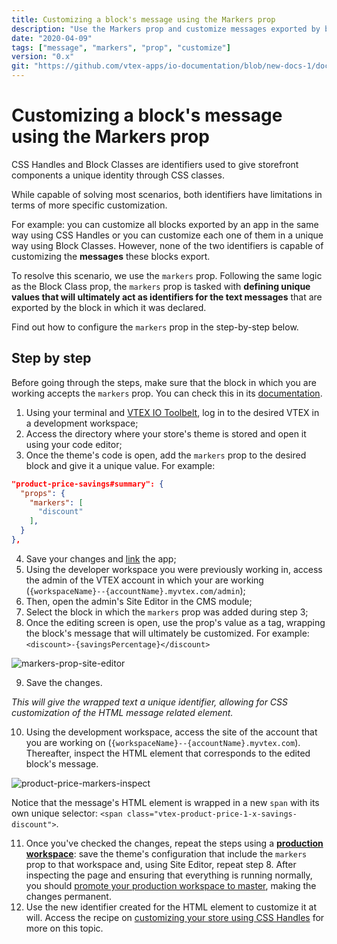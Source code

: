 ```yaml
---
title: Customizing a block's message using the Markers prop
description: "Use the Markers prop and customize messages exported by blocks."
date: "2020-04-09"
tags: ["message", "markers", "prop", "customize"]
version: "0.x"
git: "https://github.com/vtex-apps/io-documentation/blob/new-docs-1/docs/en/Recipes/style/customizing-a-blocks-message-using-the-markers-prop.md"
---
```


# Customizing a block's message using the Markers prop
  
CSS Handles and Block Classes are identifiers used to give storefront components a unique identity through CSS classes.

While capable of solving most scenarios, both identifiers have limitations in terms of more specific customization.

For example: you can customize all blocks exported by an app in the same way using CSS Handles or you can customize each one of them in a unique way using Block Classes. However, none of the two identifiers is capable of customizing the **messages** these blocks export. 

To resolve this scenario, we use the `markers` prop. Following the same logic as the Block Class prop, the `markers` prop is tasked with **defining unique values that will ultimately act as identifiers for the text messages** that are exported by the block in which it was declared. 

Find out how to configure the `markers` prop in the step-by-step below. 

## Step by step

<div class="alert alert-info">
Before going through the steps, make sure that the block in which you are working accepts the <code>markers</code> prop. You can check this in its <a href="https://vtex.io/docs/apps/all/">documentation</a>.
</div>

1. Using your terminal and [VTEX IO Toolbelt](https://vtex.io/docs/recipes/development/vtex-io-cli-installation-and-command-reference/), log in to the desired VTEX in a development workspace;
2. Access the directory where your store's theme is stored and open it using your code editor;
3. Once the theme's code is open, add the `markers` prop to the desired block and give it a unique value. For example:

```json
"product-price-savings#summary": {
  "props": {
    "markers": [
      "discount"
    ],
  }
},
```

4. Save your changes and [link](https://vtex.io/docs/recipes/development/linking-an-app/) the app;
5. Using the developer workspace you were previously working in, access the admin of the VTEX account in which your are working (`{workspaceName}--{accountName}.myvtex.com/admin`);
6. Then, open the admin's Site Editor in the CMS module;
7. Select the block in which the `markers` prop was added during step 3;
8. Once the editing screen is open, use the prop's value as a tag, wrapping the block's message that will ultimately be customized. For example: `<discount>-{savingsPercentage}</discount>`

![markers-prop-site-editor](https://user-images.githubusercontent.com/52087100/78163670-0f6f9300-741f-11ea-83a4-7122113234fb.gif)

9. Save the changes.

*This will give the wrapped text a unique identifier, allowing for CSS customization of the HTML message related element.*

10. Using the development workspace, access the site of the account that you are working on (`{workspaceName}--{accountName}.myvtex.com`). Thereafter, inspect the HTML element that corresponds to the edited block's message.

![product-price-markers-inspect](https://user-images.githubusercontent.com/52087100/78162509-578db600-741d-11ea-9d7d-e4c74399576e.png)

Notice that the message's HTML element is wrapped in a new `span` with its own unique selector: `<span class="vtex-product-price-1-x-savings-discount">`.

11. Once you've checked the changes, repeat the steps using a [**production workspace**](https://vtex.io/docs/recipes/development/creating-a-production-workspace/): save the theme's configuration that include the `markers` prop to that workspace and, using Site Editor, repeat step 8. After inspecting the page and ensuring that everything is running normally, you should [promote your production workspace to master](https://vtex.io/docs/recipes/development/promoting-a-workspace-to-master/), making the changes permanent. 
12. Use the new identifier created for the HTML element to customize it at will. Access the recipe on [customizing your store using CSS Handles](https://vtex.io/docs/recipes/style/using-css-handles-for-store-customization/) for more on this topic.
